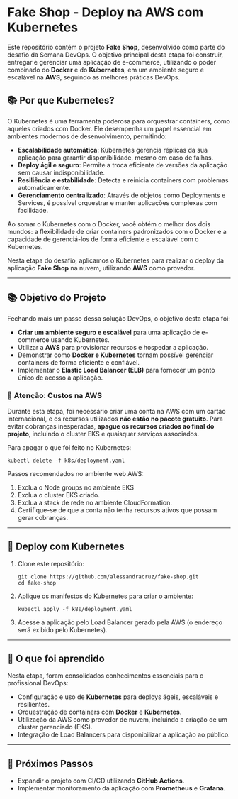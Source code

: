 # **Fake Shop - Deploy na AWS com Kubernetes**

Este repositório contém o projeto **Fake Shop**, desenvolvido como parte do desafio da Semana DevOps. O objetivo principal desta etapa foi construir, entregar e gerenciar uma aplicação de e-commerce, utilizando o poder combinado do **Docker** e do **Kubernetes**, em um ambiente seguro e escalável na **AWS**, seguindo as melhores práticas DevOps.

## 📚 **Por que Kubernetes?**

O Kubernetes é uma ferramenta poderosa para orquestrar containers, como aqueles criados com Docker. Ele desempenha um papel essencial em ambientes modernos de desenvolvimento, permitindo:

- **Escalabilidade automática**: Kubernetes gerencia réplicas da sua aplicação para garantir disponibilidade, mesmo em caso de falhas.
- **Deploy ágil e seguro**: Permite a troca eficiente de versões da aplicação sem causar indisponibilidade.
- **Resiliência e estabilidade**: Detecta e reinicia containers com problemas automaticamente.
- **Gerenciamento centralizado**: Através de objetos como Deployments e Services, é possível orquestrar e manter aplicações complexas com facilidade.

Ao somar o Kubernetes com o Docker, você obtém o melhor dos dois mundos: a flexibilidade de criar containers padronizados com o Docker e a capacidade de gerenciá-los de forma eficiente e escalável com o Kubernetes.

Nesta etapa do desafio, aplicamos o Kubernetes para realizar o deploy da aplicação **Fake Shop** na nuvem, utilizando **AWS** como provedor.

------

## 📚 **Objetivo do Projeto**

Fechando mais um passo dessa solução DevOps, o objetivo desta etapa foi:

- **Criar um ambiente seguro e escalável** para uma aplicação de e-commerce usando Kubernetes.
- Utilizar a **AWS** para provisionar recursos e hospedar a aplicação.
- Demonstrar como **Docker e Kubernetes** tornam possível gerenciar containers de forma eficiente e confiável.
- Implementar o **Elastic Load Balancer (ELB)** para fornecer um ponto único de acesso à aplicação.

### 🛑 **Atenção: Custos na AWS**

Durante esta etapa, foi necessário criar uma conta na AWS com um cartão internacional, e os recursos utilizados **não estão no pacote gratuito**. Para evitar cobranças inesperadas, **apague os recursos criados ao final do projeto**, incluindo o cluster EKS e quaisquer serviços associados.

Para apagar o que foi feito no Kubernetes:

```
kubectl delete -f k8s/deployment.yaml
```

Passos recomendados no ambiente web AWS:

1. Exclua o Node groups no ambiente EKS
2. Exclua o cluster EKS criado.
3. Exclua a stack de rede no ambiente CloudFormation.
4. Certifique-se de que a conta não tenha recursos ativos que possam gerar cobranças.

------

## 🚀 **Deploy com Kubernetes**

1. Clone este repositório:

   ```
   git clone https://github.com/alessandracruz/fake-shop.git
   cd fake-shop
   ```

2. Aplique os manifestos do Kubernetes para criar o ambiente:

   ```
   kubectl apply -f k8s/deployment.yaml
   ```

3. Acesse a aplicação pelo Load Balancer gerado pela AWS (o endereço será exibido pelo Kubernetes).

------

## 🌟 **O que foi aprendido**

Nesta etapa, foram consolidados conhecimentos essenciais para o profissional DevOps:

- Configuração e uso de **Kubernetes** para deploys ágeis, escaláveis e resilientes.
- Orquestração de containers com **Docker** e **Kubernetes**.
- Utilização da AWS como provedor de nuvem, incluindo a criação de um cluster gerenciado (EKS).
- Integração de Load Balancers para disponibilizar a aplicação ao público.

------

## 📌 **Próximos Passos**

- Expandir o projeto com CI/CD utilizando **GitHub Actions**.
- Implementar monitoramento da aplicação com **Prometheus** e **Grafana**.
